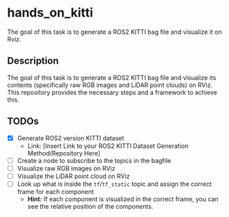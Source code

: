 # hands_on_kitti
The goal of this task is to generate a ROS2 KITTI bag file and visualize it on Rviz. 

## Description
The goal of this task is to generate a ROS2 KITTI bag file and visualize its contents (specifically raw RGB images and LiDAR point clouds) on RViz. This repository provides the necessary steps and a framework to achieve this.

## TODOs
- [x] Generate ROS2 version KITTI dataset
  - Link: [Insert Link to your ROS2 KITTI Dataset Generation Method/Repository Here]
- [ ] Create a node to subscribe to the topics in the bagfile
- [ ] Visualize raw RGB images on RViz
- [ ] Visualize the LiDAR point cloud on RViz
- [ ] Look up what is inside the `tf`/`tf_static` topic and assign the correct frame for each component
  - **Hint:** If each component is visualized in the correct frame, you can see the relative position of the components.
